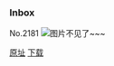 ### Inbox
No.2181
![图片不见了~~~](https://imgs.xkcd.com/comics/inbox.png)

[原址](https://xkcd.com//2181) [下载](https://imgs.xkcd.com/comics/inbox.png)

